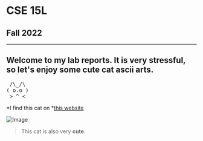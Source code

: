 # CSE 15L
## Fall 2022

***
Welcome to my lab reports. 
It is very stressful, so let's enjoy some cute cat ascii arts.
---
 <pre>
 /\_/\
( o.o )
 > ^ <
</pre>

*I find this cat on *[this website](https://www.asciiart.eu/animals/cats)

![Image](https://github.com/KaronLan/cse15l-lab-reports/blob/main/cat%20ascii.png)

> This cat is also very **cute**.
